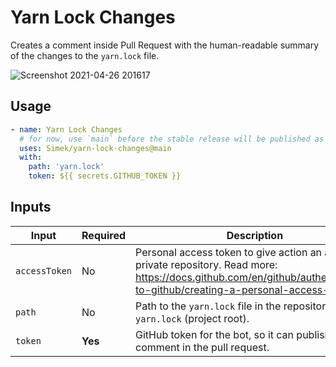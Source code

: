 # Yarn Lock Changes

Creates a comment inside Pull Request with the human-readable summary of the changes to the `yarn.lock` file.

<img alt="Screenshot 2021-04-26 201617" src="https://user-images.githubusercontent.com/719641/116132125-78cadf80-a6cd-11eb-901d-7f3cb6efd1c9.png">

## Usage

```yml
- name: Yarn Lock Changes
  # for now, use `main` before the stable release will be published as `v1`
  uses: Simek/yarn-lock-changes@main 
  with:
    path: 'yarn.lock'
    token: ${{ secrets.GITHUB_TOKEN }}
```

## Inputs

| Input | Required | Description |
| --- | --- | --- |
| `accessToken` | No | Personal access token to give action an access to private repository. Read more: https://docs.github.com/en/github/authenticating-to-github/creating-a-personal-access-token |
| `path` | No | Path to the `yarn.lock` file in the repository. Default `yarn.lock` (project root). |
| `token` | **Yes** | GitHub token for the bot, so it can publish a comment in the pull request. |
